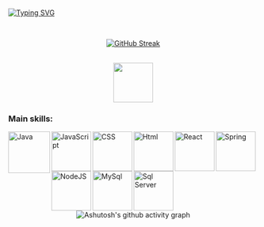 <!-- ## Olá! seja bem-vindo ao meu perfil! 👋

     
- 🎓 Tecnólogo em ADS 3/4º
- 🔭 Developer full stack
- 😄 Pronouns: ele/dele
 <a href="https://github.com/igor-vieira-car"><img  align="center" src="https://github-readme-stats.vercel.app/api?username=igor-vieira-car&show_icons=false&include_all_commits=true&theme=dark&hide_border=false" alt="Anurag's github stats" /></a>  
 <a href="https://github.com/igor-vieira-car"><img  align="center" src="https://github-readme-stats.vercel.app/api/top-langs/?username=igor-vieira-car&layout=compact&theme=dark&hide_border=false" /></a> 

-->
<br>

[![Typing SVG](https://readme-typing-svg.herokuapp.com?font=Fira+Code&weight=300&size=50&duration=4000&pause=1000&color=0000cd&center=true&vCenter=true&random=false&width=1000&lines=Hello%2C+my+name+is+Igor;I'm+19+years+old;I'm+a+full+stack+Developer;I'm+from+Brazil;welcome%3A)](https://git.io/typing-svg)

<br>
<div align="center">
  
[![GitHub Streak](https://github-readme-streak-stats.herokuapp.com?user=igor-vieira-car&theme=transparent&locale=pt_BR&date_format=n%2Fj%5B%2FY%5D&card_width=900)](https://git.io/streak-stats)

</div>
<br>

</div>
<div align="center"> 



<a  href="https://www.linkedin.com/in/igor-vieira-de-carvalho" target=_blank>
<img align="center"  height="80" width="80" src="https://github.com/carolbarbosa101/carolbarbosa101/assets/44561610/bc26a6f8-f0d3-4f15-82e1-55680c48f269">
</a>

</div>


### Main skills:
<div align="left"> 
<img align="left" height="84" width="84" src="https://github.com/igor-vieira-car/igor-vieira-car/assets/126462591/e23fa68d-5bee-4fbe-aa9a-363118c8bcc4" title="Java">

<img align="left" height="80" width="80" src="https://github.com/igor-vieira-car/igor-vieira-car/assets/126462591/65340337-3fca-48a2-b10d-fae2efc537b5" title="JavaScript">

<img align="left"  height="80" width="80" src="https://github.com/igor-vieira-car/igor-vieira-car/assets/126462591/e56c7e5b-9a0a-4c09-a36f-dd7c2ff62d64" title="CSS">

<img align="left"  height="80" width="80" title="Html" src="https://private-user-images.githubusercontent.com/126462591/342606124-18b9cc7e-0205-4910-a9c1-01bef407b1ec.png?jwt=eyJhbGciOiJIUzI1NiIsInR5cCI6IkpXVCJ9.eyJpc3MiOiJnaXRodWIuY29tIiwiYXVkIjoicmF3LmdpdGh1YnVzZXJjb250ZW50LmNvbSIsImtleSI6ImtleTUiLCJleHAiOjE3MTkyOTcyMjAsIm5iZiI6MTcxOTI5NjkyMCwicGF0aCI6Ii8xMjY0NjI1OTEvMzQyNjA2MTI0LTE4YjljYzdlLTAyMDUtNDkxMC1hOWMxLTAxYmVmNDA3YjFlYy5wbmc_WC1BbXotQWxnb3JpdGhtPUFXUzQtSE1BQy1TSEEyNTYmWC1BbXotQ3JlZGVudGlhbD1BS0lBVkNPRFlMU0E1M1BRSzRaQSUyRjIwMjQwNjI1JTJGdXMtZWFzdC0xJTJGczMlMkZhd3M0X3JlcXVlc3QmWC1BbXotRGF0ZT0yMDI0MDYyNVQwNjI4NDBaJlgtQW16LUV4cGlyZXM9MzAwJlgtQW16LVNpZ25hdHVyZT1hMGUxYmNiYTZlNTkwOWRlZmUwYTYwZDBlYzMyNjg2NjdiYzVhZjQyNmI3ZmIwZjMxNGMxMWJhOTBmMzZlYTdlJlgtQW16LVNpZ25lZEhlYWRlcnM9aG9zdCZhY3Rvcl9pZD0wJmtleV9pZD0wJnJlcG9faWQ9MCJ9.R7oQxYCXppMsZfCyZObAon06D7_FdERuMMOpKlWFWdM">

<img align="left"  height="80" width="80" src="https://github.com/igor-vieira-car/igor-vieira-car/assets/126462591/a4bf6d7e-1af6-4b36-b772-ff722e8c7d11" title="React">

<img align="left"  height="80" width="80" src="https://github.com/igor-vieira-car/igor-vieira-car/assets/126462591/b39127c1-9cc0-4660-8c3d-4bba534014bc" title="Spring">

<img align="left"  height="80" width="80" src="https://github.com/igor-vieira-car/igor-vieira-car/assets/126462591/75f7047d-7cb9-4039-9a4b-8542b9b8a3c9" title="NodeJS">

<img align="left"  height="80" width="80" src="https://github.com/igor-vieira-car/igor-vieira-car/assets/126462591/9a420c6f-9d7b-4ddc-9da9-8b5a47921489" title="MySql">

<img align="left"  height="80" width="80" src="https://github.com/igor-vieira-car/igor-vieira-car/assets/126462591/ebb998f1-7330-404e-8422-042afcb27f43" title="Sql Server">


</div>






<div align="center" >

![Ashutosh's github activity graph](https://ssr-contributions-svg.vercel.app/_/igor-vieira-car?chart=3dbar&gap=0.6&scale=2&flatten=2&animation=wave&animation_duration=1&animation_delay=0.05&animation_amplitude=20&animation_frequency=0.5&animation_wave_center=10_0&format=svg&weeks=30&theme=blue&dark=true) 

</div>


